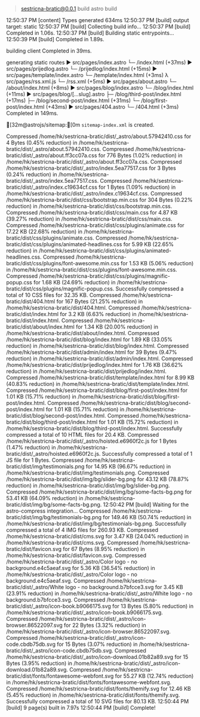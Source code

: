 
> sestricna-bratic@0.0.1 build
> astro build

12:50:37 PM [content] Types generated 634ms
12:50:37 PM [build] output target: static
12:50:37 PM [build] Collecting build info...
12:50:37 PM [build] Completed in 1.06s.
12:50:37 PM [build] Building static entrypoints...
12:50:39 PM [build] Completed in 1.89s.

 building client 
Completed in 39ms.


 generating static routes 
▶ src/pages/index.astro
  └─ /index.html (+37ms)
▶ src/pages/prijedlog.astro
  └─ /prijedlog/index.html (+15ms)
▶ src/pages/template/index.astro
  └─ /template/index.html (+3ms)
λ src/pages/rss.xml.js
  └─ /rss.xml (+5ms)
▶ src/pages/about.astro
  └─ /about/index.html (+8ms)
▶ src/pages/blog/index.astro
  └─ /blog/index.html (+11ms)
▶ src/pages/blog/[...slug].astro
  ├─ /blog/third-post/index.html (+17ms)
  ├─ /blog/second-post/index.html (+31ms)
  └─ /blog/first-post/index.html (+43ms)
▶ src/pages/404.astro
  └─ /404.html (+3ms)
Completed in 149ms.

[32m@astrojs/sitemap:[0m `sitemap-index.xml` is created.

Compressed /home/hk/sestricna-bratic/dist/_astro/about.57942410.css for 4 Bytes (0.45% reduction) in /home/hk/sestricna-bratic/dist/_astro/about.57942410.css.
Compressed /home/hk/sestricna-bratic/dist/_astro/about.ff3cc07a.css for 776 Bytes (1.02% reduction) in /home/hk/sestricna-bratic/dist/_astro/about.ff3cc07a.css.
Compressed /home/hk/sestricna-bratic/dist/_astro/index.5ea77517.css for 3 Bytes (0.24% reduction) in /home/hk/sestricna-bratic/dist/_astro/index.5ea77517.css.
Compressed /home/hk/sestricna-bratic/dist/_astro/index.c19634cf.css for 1 Bytes (1.09% reduction) in /home/hk/sestricna-bratic/dist/_astro/index.c19634cf.css.
Compressed /home/hk/sestricna-bratic/dist/css/bootstrap.min.css for 304 Bytes (0.22% reduction) in /home/hk/sestricna-bratic/dist/css/bootstrap.min.css.
Compressed /home/hk/sestricna-bratic/dist/css/main.css for 4.87 KB (39.27% reduction) in /home/hk/sestricna-bratic/dist/css/main.css.
Compressed /home/hk/sestricna-bratic/dist/css/plugins/animate.css for 17.22 KB (22.68% reduction) in /home/hk/sestricna-bratic/dist/css/plugins/animate.css.
Compressed /home/hk/sestricna-bratic/dist/css/plugins/animated-headlines.css for 5.99 KB (22.65% reduction) in /home/hk/sestricna-bratic/dist/css/plugins/animated-headlines.css.
Compressed /home/hk/sestricna-bratic/dist/css/plugins/font-awesome.min.css for 1.53 KB (5.06% reduction) in /home/hk/sestricna-bratic/dist/css/plugins/font-awesome.min.css.
Compressed /home/hk/sestricna-bratic/dist/css/plugins/magnific-popup.css for 1.68 KB (24.69% reduction) in /home/hk/sestricna-bratic/dist/css/plugins/magnific-popup.css.
Successfully compressed a total of 10 CSS files for 32.35 KB.
Compressed /home/hk/sestricna-bratic/dist/404.html for 167 Bytes (21.25% reduction) in /home/hk/sestricna-bratic/dist/404.html.
Compressed /home/hk/sestricna-bratic/dist/index.html for 3.2 KB (6.63% reduction) in /home/hk/sestricna-bratic/dist/index.html.
Compressed /home/hk/sestricna-bratic/dist/about/index.html for 1.34 KB (20.00% reduction) in /home/hk/sestricna-bratic/dist/about/index.html.
Compressed /home/hk/sestricna-bratic/dist/blog/index.html for 1.89 KB (33.05% reduction) in /home/hk/sestricna-bratic/dist/blog/index.html.
Compressed /home/hk/sestricna-bratic/dist/admin/index.html for 39 Bytes (9.47% reduction) in /home/hk/sestricna-bratic/dist/admin/index.html.
Compressed /home/hk/sestricna-bratic/dist/prijedlog/index.html for 1.76 KB (36.62% reduction) in /home/hk/sestricna-bratic/dist/prijedlog/index.html.
Compressed /home/hk/sestricna-bratic/dist/template/index.html for 8.99 KB (40.83% reduction) in /home/hk/sestricna-bratic/dist/template/index.html.
Compressed /home/hk/sestricna-bratic/dist/blog/first-post/index.html for 1.01 KB (15.71% reduction) in /home/hk/sestricna-bratic/dist/blog/first-post/index.html.
Compressed /home/hk/sestricna-bratic/dist/blog/second-post/index.html for 1.01 KB (15.71% reduction) in /home/hk/sestricna-bratic/dist/blog/second-post/index.html.
Compressed /home/hk/sestricna-bratic/dist/blog/third-post/index.html for 1.01 KB (15.72% reduction) in /home/hk/sestricna-bratic/dist/blog/third-post/index.html.
Successfully compressed a total of 10 HTML files for 20.4 KB.
Compressed /home/hk/sestricna-bratic/dist/_astro/hoisted.e6960f2c.js for 1 Bytes (1.47% reduction) in /home/hk/sestricna-bratic/dist/_astro/hoisted.e6960f2c.js.
Successfully compressed a total of 1 JS file for 1 Bytes.
Compressed /home/hk/sestricna-bratic/dist/img/testimonials.png for 14.95 KB (96.67% reduction) in /home/hk/sestricna-bratic/dist/img/testimonials.png.
Compressed /home/hk/sestricna-bratic/dist/img/bg/slider-bg.png for 43.12 KB (78.87% reduction) in /home/hk/sestricna-bratic/dist/img/bg/slider-bg.png.
Compressed /home/hk/sestricna-bratic/dist/img/bg/some-facts-bg.png for 53.41 KB (64.09% reduction) in /home/hk/sestricna-bratic/dist/img/bg/some-facts-bg.png.
12:50:42 PM [build] Waiting for the astro-compress integration...
Compressed /home/hk/sestricna-bratic/dist/img/bg/testimonials-bg.png for 149.46 KB (50.74% reduction) in /home/hk/sestricna-bratic/dist/img/bg/testimonials-bg.png.
Successfully compressed a total of 4 IMG files for 260.93 KB.
Compressed /home/hk/sestricna-bratic/dist/cms.svg for 3.47 KB (24.04% reduction) in /home/hk/sestricna-bratic/dist/cms.svg.
Compressed /home/hk/sestricna-bratic/dist/favicon.svg for 67 Bytes (8.95% reduction) in /home/hk/sestricna-bratic/dist/favicon.svg.
Compressed /home/hk/sestricna-bratic/dist/_astro/Color logo - no background.e4c5aeaf.svg for 5.36 KB (36.54% reduction) in /home/hk/sestricna-bratic/dist/_astro/Color logo - no background.e4c5aeaf.svg.
Compressed /home/hk/sestricna-bratic/dist/_astro/White logo - no background.b7bfcce3.svg for 3.45 KB (23.91% reduction) in /home/hk/sestricna-bratic/dist/_astro/White logo - no background.b7bfcce3.svg.
Compressed /home/hk/sestricna-bratic/dist/_astro/icon-book.b9066175.svg for 13 Bytes (5.80% reduction) in /home/hk/sestricna-bratic/dist/_astro/icon-book.b9066175.svg.
Compressed /home/hk/sestricna-bratic/dist/_astro/icon-browser.86522097.svg for 22 Bytes (3.32% reduction) in /home/hk/sestricna-bratic/dist/_astro/icon-browser.86522097.svg.
Compressed /home/hk/sestricna-bratic/dist/_astro/icon-code.cbdb75db.svg for 15 Bytes (3.07% reduction) in /home/hk/sestricna-bratic/dist/_astro/icon-code.cbdb75db.svg.
Compressed /home/hk/sestricna-bratic/dist/_astro/icon-download.01b82a89.svg for 15 Bytes (3.95% reduction) in /home/hk/sestricna-bratic/dist/_astro/icon-download.01b82a89.svg.
Compressed /home/hk/sestricna-bratic/dist/fonts/fontawesome-webfont.svg for 55.27 KB (12.74% reduction) in /home/hk/sestricna-bratic/dist/fonts/fontawesome-webfont.svg.
Compressed /home/hk/sestricna-bratic/dist/fonts/themify.svg for 12.46 KB (5.45% reduction) in /home/hk/sestricna-bratic/dist/fonts/themify.svg.
Successfully compressed a total of 10 SVG files for 80.13 KB.
12:50:44 PM [build] 9 page(s) built in 7.97s
12:50:44 PM [build] Complete!
